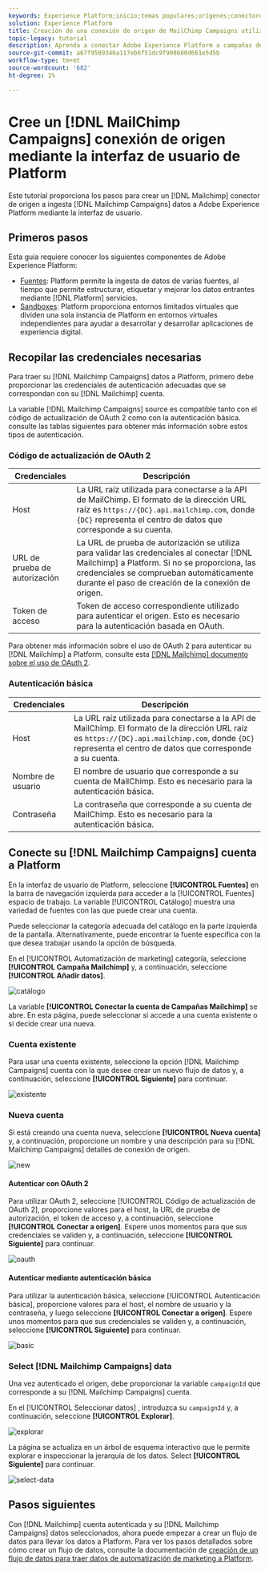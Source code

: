 ```yaml
---
keywords: Experience Platform;inicio;temas populares;orígenes;conectores;conectores de origen;sdk de fuentes;sdk;SDK
solution: Experience Platform
title: Creación de una conexión de origen de MailChimp Campaigns utilizando la interfaz de usuario de Platform
topic-legacy: tutorial
description: Aprenda a conectar Adobe Experience Platform a campañas de MailChimp mediante la interfaz de usuario de Platform.
source-git-commit: a67f9589346a117eb6f51dc9f908680d661e5d5b
workflow-type: tm+mt
source-wordcount: '682'
ht-degree: 1%

---
```



# Cree un [!DNL MailChimp Campaigns] conexión de origen mediante la interfaz de usuario de Platform

Este tutorial proporciona los pasos para crear un [!DNL Mailchimp] conector de origen a ingesta [!DNL Mailchimp Campaigns] datos a Adobe Experience Platform mediante la interfaz de usuario.

## Primeros pasos

Esta guía requiere conocer los siguientes componentes de Adobe Experience Platform:

* [Fuentes](../../../../home.md): Platform permite la ingesta de datos de varias fuentes, al tiempo que permite estructurar, etiquetar y mejorar los datos entrantes mediante [!DNL Platform] servicios.
* [Sandboxes](../../../../../sandboxes/home.md): Platform proporciona entornos limitados virtuales que dividen una sola instancia de Platform en entornos virtuales independientes para ayudar a desarrollar y desarrollar aplicaciones de experiencia digital.

## Recopilar las credenciales necesarias

Para traer su [!DNL Mailchimp Campaigns] datos a Platform, primero debe proporcionar las credenciales de autenticación adecuadas que se correspondan con su [!DNL Mailchimp] cuenta.

La variable [!DNL Mailchimp Campaigns] source es compatible tanto con el código de actualización de OAuth 2 como con la autenticación básica. consulte las tablas siguientes para obtener más información sobre estos tipos de autenticación.

### Código de actualización de OAuth 2

| Credenciales | Descripción |
| --- | --- |
| Host | La URL raíz utilizada para conectarse a la API de MailChimp. El formato de la dirección URL raíz es `https://{DC}.api.mailchimp.com`, donde `{DC}` representa el centro de datos que corresponde a su cuenta. |
| URL de prueba de autorización | La URL de prueba de autorización se utiliza para validar las credenciales al conectar [!DNL Mailchimp] a Platform. Si no se proporciona, las credenciales se comprueban automáticamente durante el paso de creación de la conexión de origen. |
| Token de acceso | Token de acceso correspondiente utilizado para autenticar el origen. Esto es necesario para la autenticación basada en OAuth. |

Para obtener más información sobre el uso de OAuth 2 para autenticar su [!DNL Mailchimp] a Platform, consulte esta [[!DNL Mailchimp] documento sobre el uso de OAuth 2](https://mailchimp.com/developer/marketing/guides/access-user-data-oauth-2/).

### Autenticación básica

| Credenciales | Descripción |
| --- | --- |
| Host | La URL raíz utilizada para conectarse a la API de MailChimp. El formato de la dirección URL raíz es `https://{DC}.api.mailchimp.com`, donde `{DC}` representa el centro de datos que corresponde a su cuenta. |
| Nombre de usuario | El nombre de usuario que corresponde a su cuenta de MailChimp. Esto es necesario para la autenticación básica. |
| Contraseña | La contraseña que corresponde a su cuenta de MailChimp. Esto es necesario para la autenticación básica. |

## Conecte su [!DNL Mailchimp Campaigns] cuenta a Platform

En la interfaz de usuario de Platform, seleccione **[!UICONTROL Fuentes]** en la barra de navegación izquierda para acceder a la [!UICONTROL Fuentes] espacio de trabajo. La variable [!UICONTROL Catálogo] muestra una variedad de fuentes con las que puede crear una cuenta.

Puede seleccionar la categoría adecuada del catálogo en la parte izquierda de la pantalla. Alternativamente, puede encontrar la fuente específica con la que desea trabajar usando la opción de búsqueda.

En el [!UICONTROL Automatización de marketing] categoría, seleccione **[!UICONTROL Campaña Mailchimp]** y, a continuación, seleccione **[!UICONTROL Añadir datos]**.

![catálogo](../../../../images/tutorials/create/mailchimp-campaigns/catalog.png)

La variable **[!UICONTROL Conectar la cuenta de Campañas Mailchimp]** se abre. En esta página, puede seleccionar si accede a una cuenta existente o si decide crear una nueva.

### Cuenta existente

Para usar una cuenta existente, seleccione la opción [!DNL Mailchimp Campaigns] cuenta con la que desee crear un nuevo flujo de datos y, a continuación, seleccione **[!UICONTROL Siguiente]** para continuar.

![existente](../../../../images/tutorials/create/mailchimp-campaigns/existing.png)

### Nueva cuenta

Si está creando una cuenta nueva, seleccione **[!UICONTROL Nueva cuenta]** y, a continuación, proporcione un nombre y una descripción para su [!DNL Mailchimp Campaigns] detalles de conexión de origen.

![new](../../../../images/tutorials/create/mailchimp-campaigns/new.png)

#### Autenticar con OAuth 2

Para utilizar OAuth 2, seleccione [!UICONTROL Código de actualización de OAuth 2], proporcione valores para el host, la URL de prueba de autorización, el token de acceso y, a continuación, seleccione **[!UICONTROL Conectar a origen]**. Espere unos momentos para que sus credenciales se validen y, a continuación, seleccione **[!UICONTROL Siguiente]** para continuar.

![oauth](../../../../images/tutorials/create/mailchimp-campaigns/oauth.png)

#### Autenticar mediante autenticación básica

Para utilizar la autenticación básica, seleccione [!UICONTROL Autenticación básica], proporcione valores para el host, el nombre de usuario y la contraseña, y luego seleccione **[!UICONTROL Conectar a origen]**. Espere unos momentos para que sus credenciales se validen y, a continuación, seleccione **[!UICONTROL Siguiente]** para continuar.

![basic](../../../../images/tutorials/create/mailchimp-campaigns/basic.png)

### Select [!DNL Mailchimp Campaigns] data

Una vez autenticado el origen, debe proporcionar la variable `campaignId` que corresponde a su [!DNL Mailchimp Campaigns] cuenta.

En el [!UICONTROL Seleccionar datos] , introduzca su `campaignId` y, a continuación, seleccione **[!UICONTROL Explorar]**.

![explorar](../../../../images/tutorials/create/mailchimp-campaigns/explore.png)

La página se actualiza en un árbol de esquema interactivo que le permite explorar e inspeccionar la jerarquía de los datos. Select **[!UICONTROL Siguiente]** para continuar.

![select-data](../../../../images/tutorials/create/mailchimp-campaigns/select-data.png)

## Pasos siguientes

Con [!DNL Mailchimp] cuenta autenticada y su [!DNL Mailchimp Campaigns] datos seleccionados, ahora puede empezar a crear un flujo de datos para llevar los datos a Platform. Para ver los pasos detallados sobre cómo crear un flujo de datos, consulte la documentación de [creación de un flujo de datos para traer datos de automatización de marketing a Platform](../../dataflow/marketing-automation.md).

